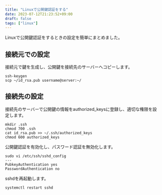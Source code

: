 ```yaml
---
title: "Linuxで公開鍵認証をする"
date: 2023-07-12T21:23:52+09:00
draft: false
tags: ["linux"]
---
```


Linuxで公開鍵認証をするときの設定を簡単にまとめました。

## 接続元での設定

接続元で鍵を生成し、公開鍵を接続先のサーバーへコピーします。

```
ssh-keygen
scp ~/id_rsa.pub username@server:~/
```

## 接続先の設定

接続先のサーバーで公開鍵の情報をauthorized_keysに登録し、適切な権限を設定します。

```
mkdir .ssh
chmod 700 .ssh
cat id_rsa.pub >> ~/.ssh/authorized_keys
chmod 600 authorized_keys
 ```

公開鍵認証を有効化し、パスワード認証を無効化します。

```
sudo vi /etc/ssh/sshd_config
---
PubkeyAuthentication yes
PasswordAuthentication no
```

sshdを再起動します。

```
systemctl restart sshd
```